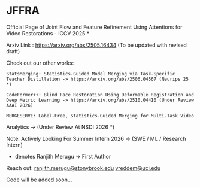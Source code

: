 # JFFRA
Official Page of Joint Flow and Feature Refinement Using Attentions for Video Restorations - ICCV 2025 *


Arxiv Link : https://arxiv.org/abs/2505.16434  (To be updated with revised draft)

Check out our other works:

    StatsMerging: Statistics-Guided Model Merging via Task-Specific Teacher Distillation -> https://arxiv.org/abs/2506.04567 (Neurips 25 *)

    CodeFormer++: Blind Face Restoration Using Deformable Registration and Deep Metric Learning -> https://arxiv.org/abs/2510.04410 (Under Review AAAI 2026)

    MERGESERVE: Label-Free, Statistics-Guided Merging for Multi-Task Video
Analytics -> (Under Review At NSDI 2026 *)

Note:
Actively Looking For Summer Intern 2026 -> (SWE / ML / Research Intern)

* denotes Ranjith Merugu -> First Author

Reach out:
    ranjith.merugu@stonybrook.edu
    vreddem@uci.edu

Code will be added soon...